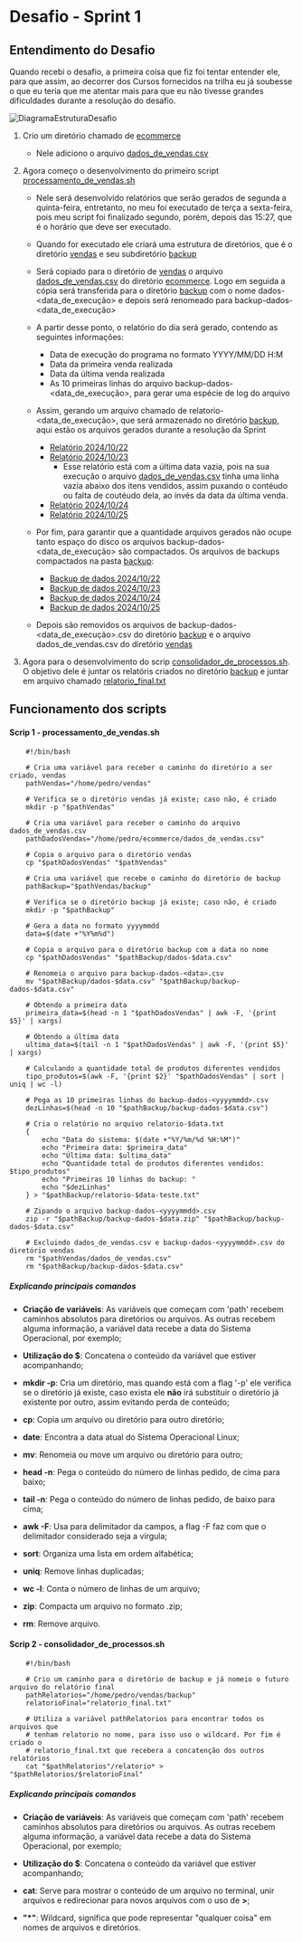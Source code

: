 # Desafio - Sprint 1

## Entendimento do Desafio

Quando recebi o desafio, a primeira coisa que fiz foi tentar entender ele, para que assim, ao decorrer dos Cursos fornecidos na trilha eu já soubesse o que eu teria que me atentar mais para que eu não tivesse grandes dificuldades durante a resolução do desafio.

![DiagramaEstruturaDesafio](/Assets/ProcessamentoDeVendas.drawio.png)

1. Crio um diretório chamado de [ecommerce](/PB_Pedro_Isse/Sprint1/Desafio/ecommerce)
    - Nele adiciono o arquivo [dados_de_vendas.csv](/PB_Pedro_Isse/Sprint1/Desafio/ecommerce/dados_de_vendas.csv)

2. Agora começo o desenvolvimento do primeiro script [processamento_de_vendas.sh](/PB_Pedro_Isse/Sprint1/Desafio/processamento_de_vendas.sh)

    - Nele será desenvolvido relatórios que serão gerados de segunda a quinta-feira, entretanto, no meu foi executado de terça a sexta-feira, pois meu script foi finalizado segundo, porém, depois das 15:27, que é o horário que deve ser executado.

    - Quando for executado ele criará uma estrutura de diretórios, que é o diretório [vendas](/PB_Pedro_Isse/Sprint1/Desafio/vendas) e seu subdiretório [backup](/PB_Pedro_Isse/Sprint1/Desafio/vendas/backup/)

    - Será copiado para o diretório de [vendas](/PB_Pedro_Isse/Sprint1/Desafio/vendas) o arquivo [dados_de_vendas.csv](/PB_Pedro_Isse/Sprint1/Desafio/ecommerce/dados_de_vendas.csv) do diretório [ecommerce](/PB_Pedro_Isse/Sprint1/Desafio/ecommerce). Logo em seguida a cópia será transferida para o diretório [backup](/PB_Pedro_Isse/Sprint1/Desafio/vendas/backup) com o nome dados-<data_de_execução> e depois será renomeado para backup-dados-<data_de_execução>

    - A partir desse ponto, o relatório do dia será gerado, contendo as seguintes informações: 
        - Data de execução do programa no formato YYYY/MM/DD H:M
        - Data da primeira venda realizada
        - Data da última venda realizada
        - As 10 primeiras linhas do arquivo backup-dados-<data_de_execução>, para gerar uma espécie de log do arquivo

     - Assim, gerando um arquivo chamado de relatorio-<data_de_execução>, que será armazenado no diretório [backup](/PB_Pedro_Isse/Sprint1/Desafio/vendas/backup), aqui estão os arquivos gerados durante a resolução da Sprint

        - [Relatório 2024/10/22](/PB_Pedro_Isse/Sprint1/Desafio/vendas/backup/relatorio-20241022.txt)
        - [Relatório 2024/10/23](/PB_Pedro_Isse/Sprint1/Desafio/vendas/backup/relatorio-20241023.txt)
            - Esse relatório está com a última data vazia, pois na sua execução o arquivo [dados_de_vendas.csv](/PB_Pedro_Isse/Sprint1/Desafio/ecommerce/dados_de_vendas.csv) tinha uma linha vazia abaixo dos itens vendidos, assim puxando o contéudo ou falta de coutéudo dela, ao invés da data da última venda.
        - [Relatório 2024/10/24](/PB_Pedro_Isse/Sprint1/Desafio/vendas/backup/relatorio-20241024.txt)
        - [Relatório 2024/10/25](/PB_Pedro_Isse/Sprint1/Desafio/vendas/backup/relatorio-20241025.txt)

    - Por fim, para garantir que a quantidade arquivos gerados não ocupe tanto espaço do disco os arquivos backup-dados-<data_de_execução> são compactados. Os arquivos de backups compactados na pasta [backup](/PB_Pedro_Isse/Sprint1/Desafio/vendas/backup):
        - [Backup de dados 2024/10/22](/PB_Pedro_Isse/Sprint1/Desafio/vendas/backup/backup-dados-20241022.zip)
        - [Backup de dados 2024/10/23](/PB_Pedro_Isse/Sprint1/Desafio/vendas/backup/backup-dados-20241023.zip)
        - [Backup de dados 2024/10/24](/PB_Pedro_Isse/Sprint1/Desafio/vendas/backup/backup-dados-20241024.zip)
        - [Backup de dados 2024/10/25](/PB_Pedro_Isse/Sprint1/Desafio/vendas/backup/backup-dados-20241025.zip)
    
    - Depois são removidos os arquivos de backup-dados-<data_de_execução>.csv do diretório [backup](/PB_Pedro_Isse/Sprint1/Desafio/vendas/backup) e o arquivo dados_de_vendas.csv do diretório [vendas](/PB_Pedro_Isse/Sprint1/Desafio/vendas)

3. Agora para o desenvolvimento do scrip [consolidador_de_processos.sh](/PB_Pedro_Isse/Sprint1/Desafio/consolidador_de_processamento.sh). O objetivo dele é juntar os relatóris criados no diretório [backup](/PB_Pedro_Isse/Sprint1/Desafio/vendas/backup) e juntar em arquivo chamado [relatorio_final.txt](/PB_Pedro_Isse/Sprint1/Desafio/vendas/backup/relatorio_final.txt)

## Funcionamento dos scripts

#### Scrip 1 - processamento_de_vendas.sh

```shell
    #!/bin/bash

    # Cria uma variável para receber o caminho do diretório a ser criado, vendas
    pathVendas="/home/pedro/vendas"

    # Verifica se o diretório vendas já existe; caso não, é criado
    mkdir -p "$pathVendas"

    # Cria uma variável para receber o caminho do arquivo dados_de_vendas.csv
    pathDadosVendas="/home/pedro/ecommerce/dados_de_vendas.csv"

    # Copia o arquivo para o diretório vendas
    cp "$pathDadosVendas" "$pathVendas"

    # Cria uma variável que recebe o caminho do diretório de backup
    pathBackup="$pathVendas/backup"

    # Verifica se o diretório backup já existe; caso não, é criado
    mkdir -p "$pathBackup"

    # Gera a data no formato yyyymmdd
    data=$(date +"%Y%m%d")

    # Copia o arquivo para o diretório backup com a data no nome
    cp "$pathDadosVendas" "$pathBackup/dados-$data.csv"

    # Renomeia o arquivo para backup-dados-<data>.csv
    mv "$pathBackup/dados-$data.csv" "$pathBackup/backup-dados-$data.csv"

    # Obtendo a primeira data
    primeira_data=$(head -n 1 "$pathDadosVendas" | awk -F, '{print $5}' | xargs)

    # Obtendo a última data
    ultima_data=$(tail -n 1 "$pathDadosVendas" | awk -F, '{print $5}' | xargs)

    # Calculando a quantidade total de produtos diferentes vendidos
    tipo_produtos=$(awk -F, '{print $2}' "$pathDadosVendas" | sort | uniq | wc -l)

    # Pega as 10 primeiras linhas do backup-dados-<yyyymmdd>.csv
    dezLinhas=$(head -n 10 "$pathBackup/backup-dados-$data.csv") 

    # Cria o relatório no arquivo relatorio-$data.txt
    {
        echo "Data do sistema: $(date +"%Y/%m/%d %H:%M")"
        echo "Primeira data: $primeira_data"
        echo "Última data: $ultima_data"
        echo "Quantidade total de produtos diferentes vendidos: $tipo_produtos"
        echo "Primeiras 10 linhas do backup: "
        echo "$dezLinhas"
    } > "$pathBackup/relatorio-$data-teste.txt"

    # Zipando o arquivo backup-dados-<yyyymmdd>.csv
    zip -r "$pathBackup/backup-dados-$data.zip" "$pathBackup/backup-dados-$data.csv"

    # Excluindo dados_de_vendas.csv e backup-dados-<yyyymmdd>.csv do diretório vendas
    rm "$pathVendas/dados_de_vendas.csv"
    rm "$pathBackup/backup-dados-$data.csv"
```

##### Explicando principais comandos

- **Criação de variáveis**: As variáveis que começam com 'path' recebem caminhos absolutos para diretórios ou arquivos. As outras recebem alguma informação, a variável data recebe a data do Sistema Operacional, por exemplo;

- **Utilização do $**: Concatena o conteúdo da variável que estiver acompanhando;

- **mkdir -p**: Cria um diretório, mas quando está com a flag '-p' ele verifica se o diretório já existe, caso exista ele **não** irá substituir o diretório já existente por outro, assim evitando perda de conteúdo;

- **cp**: Copia um arquivo ou diretório para outro diretório;

- **date**: Encontra a data atual do Sistema Operacional Linux;

- **mv**: Renomeia ou move um arquivo ou diretório para outro;

- **head -n**: Pega o conteúdo do número de linhas pedido, de cima para baixo;

- **tail -n**: Pega o conteúdo do número de linhas pedido, de baixo para cima;

- **awk -F**: Usa para delimitador da campos, a flag -F faz com que o delimitador considerado seja a vírgula;

- **sort**: Organiza uma lista em ordem alfabética;

- **uniq**: Remove linhas duplicadas;

- **wc -l**: Conta o número de linhas de um arquivo;

- **zip**: Compacta um arquivo no formato <nome>.zip;

- **rm**: Remove arquivo.

#### Scrip 2 - consolidador_de_processos.sh

```shell
    #!/bin/bash

    # Crio um caminho para o diretório de backup e já nomeio o futuro arquivo do relatório final
    pathRelatorios="/home/pedro/vendas/backup"
    relatorioFinal="relatorio_final.txt"

    # Utiliza a variável pathRelatorios para encontrar todos os arquivos que
    # tenham relatorio no nome, para isso uso o wildcard. Por fim é criado o 
    # relatorio_final.txt que recebera a concatenção dos outros relatórios
    cat "$pathRelatorios"/relatorio* > "$pathRelatorios/$relatorioFinal"
```

##### Explicando principais comandos

- **Criação de variáveis**: As variáveis que começam com 'path' recebem caminhos absolutos para diretórios ou arquivos. As outras recebem alguma informação, a variável data recebe a data do Sistema Operacional, por exemplo;

- **Utilização do $**: Concatena o conteúdo da variável que estiver acompanhando;

- **cat**: Serve para mostrar o conteúdo de um arquivo no terminal, unir arquivos e redirecionar para novos arquivos com o uso de **>**;

- **"*"**: Wildcard, significa que pode representar "qualquer coisa" em nomes de arquivos e diretórios.

